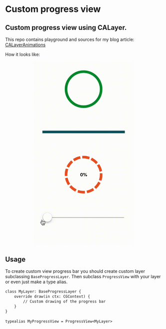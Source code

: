 # Custom progress view

## Custom progress view using CALayer.

This repo contains playground and sources for my blog article: [CALayerAnimations](https://avdyushin.ru/blog/calayer-animations/)

How it looks like:

<p align="center">
    <img src="animation.gif" width="320" />
</p>

## Usage

To create custom view progress bar you should create custom layer subclassing `BaseProgressLayer`.
Then subclass `ProgressView` with your layer or even just make a type alias.

```
class MyLayer: BaseProgressLayer {
    override draw(in ctx: CGContext) {
        // Custom drawing of the progress bar
    }
}

typealias MyProgressView = ProgressView<MyLayer>
```
